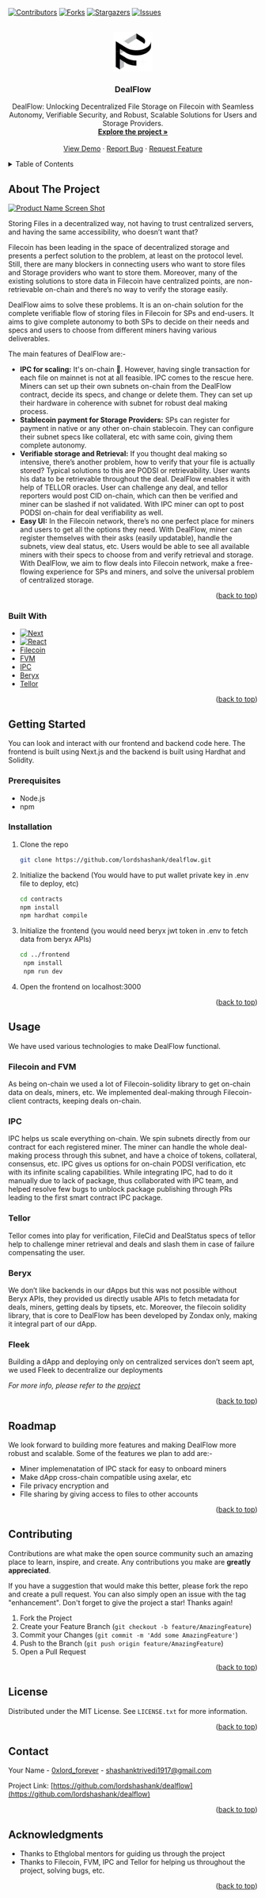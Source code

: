 <!-- Improved compatibility of back to top link: See: https://github.com/othneildrew/Best-README-Template/pull/73 -->

<a name="readme-top"></a>

<!--
*** Thanks for checking out the Best-README-Template. If you have a suggestion
*** that would make this better, please fork the repo and create a pull request
*** or simply open an issue with the tag "enhancement".
*** Don't forget to give the project a star!
*** Thanks again! Now go create something AMAZING! :D
-->

<!-- PROJECT SHIELDS -->
<!--
*** I'm using markdown "reference style" links for readability.
*** Reference links are enclosed in brackets [ ] instead of parentheses ( ).
*** See the bottom of this document for the declaration of the reference variables
*** for contributors-url, forks-url, etc. This is an optional, concise syntax you may use.
*** https://www.markdownguide.org/basic-syntax/#reference-style-links
-->

[![Contributors][contributors-shield]][contributors-url]
[![Forks][forks-shield]][forks-url]
[![Stargazers][stars-shield]][stars-url]
[![Issues][issues-shield]][issues-url]

<!-- PROJECT LOGO -->
<br />
<div align="center">
  <a href="https://github.com/lordshashank/dealflow">
    <img src="frontend/public/logo.svg" alt="Logo" width="80" height="80">
  </a>

<h3 align="center">DealFlow</h3>

  <p align="center">
DealFlow: Unlocking Decentralized File Storage on Filecoin with Seamless Autonomy, Verifiable Security, and Robust, Scalable Solutions for Users and Storage Providers.
    <br />
    <a href="https://ethglobal.com/showcase/dealflow-af4xp"><strong>Explore the project »</strong></a>
    <br />
    <br />
    <a href="https://ethglobal.com/showcase/dealflow-af4xp">View Demo</a>
    ·
    <a href="https://github.com/lordshashank/dealflow/issues/new?labels=bug&template=bug-report---.md">Report Bug</a>
    ·
    <a href="https://github.com/lordshashank/dealflow/issues/new?labels=enhancement&template=feature-request---.md">Request Feature</a>
  </p>
</div>

<!-- TABLE OF CONTENTS -->
<details>
  <summary>Table of Contents</summary>
  <ol>
    <li>
      <a href="#about-the-project">About The Project</a>
      <ul>
        <li><a href="#built-with">Built With</a></li>
      </ul>
    </li>
    <li>
      <a href="#getting-started">Getting Started</a>
      <ul>
        <li><a href="#prerequisites">Prerequisites</a></li>
        <li><a href="#installation">Installation</a></li>
      </ul>
    </li>
    <li><a href="#How-we-built-it">How we built it?</a></li>
    <li><a href="#roadmap">Roadmap</a></li>
    <li><a href="#contributing">Contributing</a></li>
    <li><a href="#license">License</a></li>
    <li><a href="#contact">Contact</a></li>
    <li><a href="#acknowledgments">Acknowledgments</a></li>
  </ol>
</details>

<!-- ABOUT THE PROJECT -->

## About The Project

[![Product Name Screen Shot][product-screenshot]](https://example.com)

Storing Files in a decentralized way, not having to trust centralized servers, and having the same accessibility, who doesn’t want that?

Filecoin has been leading in the space of decentralized storage and presents a perfect solution to the problem, at least on the protocol level. Still, there are many blockers in connecting users who want to store files and Storage providers who want to store them. Moreover, many of the existing solutions to store data in Filecoin have centralized points, are non-retrievable on-chain and there’s no way to verify the storage easily.

DealFlow aims to solve these problems. It is an on-chain solution for the complete verifiable flow of storing files in Filecoin for SPs and end-users. It aims to give complete autonomy to both SPs to decide on their needs and specs and users to choose from different miners having various deliverables.

The main features of DealFlow are:-

- **IPC for scaling:** It's on-chain 🙂. However, having single transaction for each file on mainnet is not at all feasible. IPC comes to the rescue here. Miners can set up their own subnets on-chain from the DealFlow contract, decide its specs, and change or delete them. They can set up their hardware in coherence with subnet for robust deal making process.
- **Stablecoin payment for Storage Providers:** SPs can register for payment in native or any other on-chain stablecoin. They can configure their subnet specs like collateral, etc with same coin, giving them complete autonomy.
- **Verifiable storage and Retrieval:** If you thought deal making so intensive, there’s another problem, how to verify that your file is actually stored? Typical solutions to this are PODSI or retrievability. User wants his data to be retrievable throughout the deal. DealFlow enables it with help of TELLOR oracles. User can challenge any deal, and tellor reporters would post CID on-chain, which can then be verified and miner can be slashed if not validated. With IPC miner can opt to post PODSI on-chain for deal verifiability as well.
- **Easy UI:** In the Filecoin network, there’s no one perfect place for miners and users to get all the options they need. With DealFlow, miner can register themselves with their asks (easily updatable), handle the subnets, view deal status, etc. Users would be able to see all available miners with their specs to choose from and verify retrieval and storage.
  With DealFlow, we aim to flow deals into Filecoin network, make a free-flowing experience for SPs and miners, and solve the universal problem of centralized storage.

<p align="right">(<a href="#readme-top">back to top</a>)</p>

### Built With

- [![Next][Next.js]][Next-url]
- [![React][React.js]][React-url]
- [Filecoin]
- [FVM]
- [IPC]
- [Beryx]
- [Tellor]

<p align="right">(<a href="#readme-top">back to top</a>)</p>

<!-- GETTING STARTED -->

## Getting Started

You can look and interact with our frontend and backend code here. The frontend is built using Next.js and the backend is built using Hardhat and Solidity.

### Prerequisites

- Node.js
- npm

### Installation

1. Clone the repo
   ```sh
   git clone https://github.com/lordshashank/dealflow.git
   ```
2. Initialize the backend (You would have to put wallet private key in .env file to deploy, etc)
   ```sh
   cd contracts
   npm install
   npm hardhat compile
   ```
3. Initialize the frontend (you would need beryx jwt token in .env to fetch data from beryx APIs)
   ```sh
   cd ../frontend
    npm install
    npm run dev
   ```
4. Open the frontend on localhost:3000

<p align="right">(<a href="#readme-top">back to top</a>)</p>

<!-- USAGE EXAMPLES -->

## Usage

We have used various technologies to make DealFlow functional.

### Filecoin and FVM

As being on-chain we used a lot of Filecoin-solidity library to get on-chain data on deals, miners, etc. We implemented deal-making through Filecoin-client contracts, keeping deals on-chain.

### IPC

IPC helps us scale everything on-chain. We spin subnets directly from our contract for each registered miner. The miner can handle the whole deal-making process through this subnet, and have a choice of tokens, collateral, consensus, etc. IPC gives us options for on-chain PODSI verification, etc with its infinite scaling capabilities. While integrating IPC, had to do it manually due to lack of package, thus collaborated with IPC team, and helped resolve few bugs to unblock package publishing through PRs leading to the first smart contract IPC package.

### Tellor

Tellor comes into play for verification, FileCid and DealStatus specs of tellor help to challenge miner retrieval and deals and slash them in case of failure compensating the user.

### Beryx

We don’t like backends in our dApps but this was not possible without Beryx APIs, they provided us directly usable APIs to fetch metadata for deals, miners, getting deals by tipsets, etc. Moreover, the filecoin solidity library, that is core to DealFlow has been developed by Zondax only, making it integral part of our dApp.

### Fleek

Building a dApp and deploying only on centralized services don’t seem apt, we used Fleek to decentralize our deployments

_For more info, please refer to the [project](https://ethglobal.com/showcase/dealflow-af4xp)_

<p align="right">(<a href="#readme-top">back to top</a>)</p>

<!-- ROADMAP -->

## Roadmap

We look forward to building more features and making DealFlow more robust and scalable. Some of the features we plan to add are:-

- Miner implemenatation of IPC stack for easy to onboard miners
- Make dApp cross-chain compatible using axelar, etc
- File privacy encryption and
- FIle sharing by giving access to files to other accounts

<p align="right">(<a href="#readme-top">back to top</a>)</p>

<!-- CONTRIBUTING -->

## Contributing

Contributions are what make the open source community such an amazing place to learn, inspire, and create. Any contributions you make are **greatly appreciated**.

If you have a suggestion that would make this better, please fork the repo and create a pull request. You can also simply open an issue with the tag "enhancement".
Don't forget to give the project a star! Thanks again!

1. Fork the Project
2. Create your Feature Branch (`git checkout -b feature/AmazingFeature`)
3. Commit your Changes (`git commit -m 'Add some AmazingFeature'`)
4. Push to the Branch (`git push origin feature/AmazingFeature`)
5. Open a Pull Request

<p align="right">(<a href="#readme-top">back to top</a>)</p>

<!-- LICENSE -->

## License

Distributed under the MIT License. See `LICENSE.txt` for more information.

<p align="right">(<a href="#readme-top">back to top</a>)</p>

<!-- CONTACT -->

## Contact

Your Name - [0xlord_forever](https://twitter.com/0xlord_forever) - shashanktrivedi1917@gmail.com

Project Link: [https://github.com/lordshashank/dealflow](https://github.com/lordshashank/dealflow)

<p align="right">(<a href="#readme-top">back to top</a>)</p>

<!-- ACKNOWLEDGMENTS -->

## Acknowledgments

- Thanks to Ethglobal mentors for guiding us through the project
- Thanks to Filecoin, FVM, IPC and Tellor for helping us throughout the project, solving bugs, etc.

<p align="right">(<a href="#readme-top">back to top</a>)</p>

<!-- MARKDOWN LINKS & IMAGES -->
<!-- https://www.markdownguide.org/basic-syntax/#reference-style-links -->

[contributors-shield]: https://img.shields.io/github/contributors/lordshashank/dealflow.svg?style=for-the-badge
[contributors-url]: https://github.com/lordshashank/dealflow/graphs/contributors
[forks-shield]: https://img.shields.io/github/forks/lordshashank/dealflow.svg?style=for-the-badge
[forks-url]: https://github.com/lordshashank/dealflow/network/members
[stars-shield]: https://img.shields.io/github/stars/lordshashank/dealflow.svg?style=for-the-badge
[stars-url]: https://github.com/lordshashank/dealflow/stargazers
[issues-shield]: https://img.shields.io/github/issues/lordshashank/dealflow.svg?style=for-the-badge
[issues-url]: https://github.com/lordshashank/dealflow/issues
[license-shield]: https://img.shields.io/github/license/lordshashank/dealflow.svg?style=for-the-badge
[license-url]: https://github.com/lordshashank/dealflow/blob/master/LICENSE.txt
[linkedin-shield]: https://img.shields.io/badge/-LinkedIn-black.svg?style=for-the-badge&logo=linkedin&colorB=555
[linkedin-url]: https://linkedin.com/in/linkedin_username
[product-screenshot]: images/screenshot.png
[Next.js]: https://img.shields.io/badge/next.js-000000?style=for-the-badge&logo=nextdotjs&logoColor=white
[Next-url]: https://nextjs.org/
[React.js]: https://img.shields.io/badge/React-20232A?style=for-the-badge&logo=react&logoColor=61DAFB
[React-url]: https://reactjs.org/
[Vue.js]: https://img.shields.io/badge/Vue.js-35495E?style=for-the-badge&logo=vuedotjs&logoColor=4FC08D
[Vue-url]: https://vuejs.org/
[Angular.io]: https://img.shields.io/badge/Angular-DD0031?style=for-the-badge&logo=angular&logoColor=white
[Angular-url]: https://angular.io/
[Svelte.dev]: https://img.shields.io/badge/Svelte-4A4A55?style=for-the-badge&logo=svelte&logoColor=FF3E00
[Svelte-url]: https://svelte.dev/
[Laravel.com]: https://img.shields.io/badge/Laravel-FF2D20?style=for-the-badge&logo=laravel&logoColor=white
[Laravel-url]: https://laravel.com
[Bootstrap.com]: https://img.shields.io/badge/Bootstrap-563D7C?style=for-the-badge&logo=bootstrap&logoColor=white
[Bootstrap-url]: https://getbootstrap.com
[JQuery.com]: https://img.shields.io/badge/jQuery-0769AD?style=for-the-badge&logo=jquery&logoColor=white
[JQuery-url]: https://jquery.com
[Beryx]: https://docs.zondax.ch/
[Filecoin]: https://filecoin.io/
[FVM]: https://fvm.filecoin.io/
[IPC]: https://docs.ipc.space/
[Tellor]: https://tellor.io/
